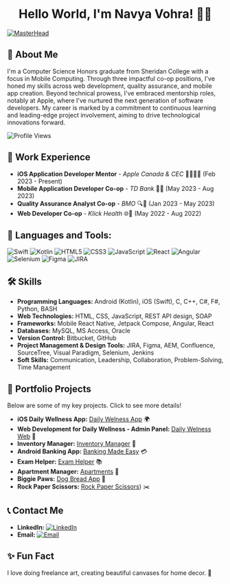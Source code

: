 <h1 align="center">Hello World, I'm Navya Vohra! 👩‍💻</h1>

[![MasterHead](https://i.pinimg.com/originals/83/b8/09/83b809857acd41a7bad4935b4734f9fc.gif)](https://navyavohra.com)

## 🚀 About Me
I'm a Computer Science Honors graduate from Sheridan College with a focus in Mobile Computing. Through three impactful co-op positions, I've honed my skills across web development, quality assurance, and mobile app creation. Beyond technical prowess, I've embraced mentorship roles, notably at Apple, where I've nurtured the next generation of software developers. My career is marked by a commitment to continuous learning and leading-edge project involvement, aiming to drive technological innovations forward.

![Profile Views](https://komarev.com/ghpvc/?username=your-github-username&color=green)

## 💼 Work Experience
- **iOS Application Developer Mentor** - *Apple Canada & CEC* 👩🏻‍💻🍎 (Feb 2023 - Present)
- **Mobile Application Developer Co-op** - *TD Bank* 📱🏦 (May 2023 - Aug 2023)
- **Quality Assurance Analyst Co-op** - *BMO* 🔍🏦 (Jan 2023 - May 2023)
- **Web Developer Co-op** - *Klick Health* 🌐🏥 (May 2022 - Aug 2022) 

## 🧰 Languages and Tools:
![Swift](https://img.shields.io/badge/Swift-FA7343?style=for-the-badge&logo=swift&logoColor=white)
![Kotlin](https://img.shields.io/badge/Kotlin-7F52FF?style=for-the-badge&logo=kotlin&logoColor=white)
![HTML5](https://img.shields.io/badge/HTML5-E34F26?style=for-the-badge&logo=html5&logoColor=white)
![CSS3](https://img.shields.io/badge/CSS3-1572B6?style=for-the-badge&logo=css3&logoColor=white)
![JavaScript](https://img.shields.io/badge/JavaScript-F7DF1E?style=for-the-badge&logo=javascript&logoColor=black)
![React](https://img.shields.io/badge/React-20232A?style=for-the-badge&logo=react&logoColor=61DAFB)
![Angular](https://img.shields.io/badge/Angular-DD0031?style=for-the-badge&logo=angular&logoColor=white)
![Selenium](https://img.shields.io/badge/Selenium-43B02A?style=for-the-badge&logo=Selenium&logoColor=white)
![Figma](https://img.shields.io/badge/Figma-F24E1E?style=for-the-badge&logo=figma&logoColor=white)
![JIRA](https://img.shields.io/badge/JIRA-0052CC?style=for-the-badge&logo=jira&logoColor=white)

## 🛠 Skills
- **Programming Languages:** Android (Kotlin), iOS (Swift), C, C++, C#, F#, Python, BASH
- **Web Technologies:** HTML, CSS, JavaScript, REST API design, SOAP
- **Frameworks:** Mobile React Native, Jetpack Compose, Angular, React
- **Databases:** MySQL, MS Access, Oracle
- **Version Control:** Bitbucket, GitHub
- **Project Management & Design Tools:** JIRA, Figma, AEM, Confluence, SourceTree, Visual Paradigm, Selenium, Jenkins
- **Soft Skills:** Communication, Leadership, Collaboration, Problem-Solving, Time Management

## 🎯 Portfolio Projects
Below are some of my key projects. Click to see more details!
- **iOS Daily Wellness App:** [Daily Welness App](https://github.com/koradara/DailyWellness/tree/master) 🌍
- **Web Development for Daily Wellness - Admin Panel:** [Daily Welness Web](https://github.com/navyavohra/DailyWellness_WebAdmin/tree/master) 🥦
- **Inventory Manager:** [Inventory Manager](https://github.com/navyavohra/InventoryManagement_mvc) 🧳
- **Android Banking App:** [Banking Made Easy](https://github.com/your-github-username/Banking-App) 💳
- **Exam Helper:** [Exam Helper]((https://github.com/navyavohra/ExamHelperApp)) 📚
- **Apartment Manager:** [Apartments](https://github.com/navyavohra/apartment_manager) 🏢
- **Biggie Paws:** [Dog Bread App](https://github.com/navyavohra/biggie_paws_final) 🐾
- **Rock Paper Scissors:** [Rock Paper Scissors](https://github.com/navyavohra/RockPaperScissor_assignment1)) ✂️

## 📞 Contact Me
- **LinkedIn:** [![LinkedIn](https://img.shields.io/badge/LinkedIn-Navya-blue?style=flat&logo=linkedin)](https://www.linkedin.com/in/navyavohra/)
- **Email:** [![Email](https://img.shields.io/badge/Email-navyavohra19%40gmail.com-blue?style=flat&logo=gmail)](mailto:navyavohra19@gmail.com)

## ✨ Fun Fact
I love doing freelance art, creating beautiful canvases for home decor. 🎨

<!-- This is a comment: Update the 'your-github-username' with your actual GitHub username and ensure all links are correct before saving this README. -->
